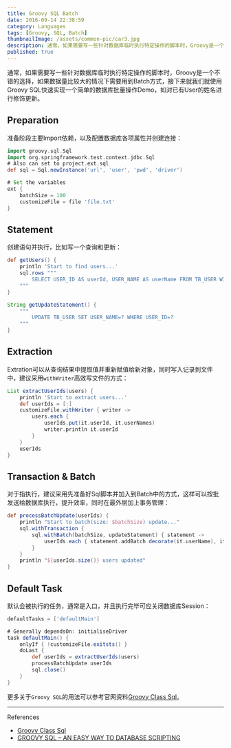 ```yaml
---
title: Groovy SQL Batch
date: 2016-09-14 22:38:59
category: Languages
tags: [Groovy, SQL, Batch]
thumbnailImage: /assets/common-pic/car3.jpg
description: 通常，如果需要写一些针对数据库临时执行特定操作的脚本时，Groovy是一个不错的选择，如果数据量比较大的情况下需要用到Batch方式，接下来将介绍使用Groovy SQL快速实现一个简单的数据库Batch操作Demo。
published: true
---
```


通常，如果需要写一些针对数据库临时执行特定操作的脚本时，Groovy是一个不错的选择，如果数据量比较大的情况下需要用到Batch方式，接下来就我们就使用Groovy SQL快速实现一个简单的数据库批量操作Demo，如对已有User的姓名进行修饰更新。

## Preparation
准备阶段主要Import依赖，以及配置数据库各项属性并创建连接：
``` gradle
import groovy.sql.Sql
import org.springframework.test.context.jdbc.Sql
# Also can set to project.ext.sql
def sql = Sql.newInstance('url', 'user', 'pwd', 'driver')

# Set the variables
ext {
    batchSize = 100
    customizeFile = file 'file.txt'
}
```

## Statement
创建语句并执行，比如写一个查询和更新：
``` groovy
def getUsers() {
    println 'Start to find users...'
    sql.rows """
        SELECT USER_ID AS userId, USER_NAME AS userName FROM TB_USER WITH UR
    """
}

String getUpdateStatement() {
    """
        UPDATE TB_USER SET USER_NAME=? WHERE USER_ID=?
    """
}
```

## Extraction
Extration可以从查询结果中提取值并重新赋值给新对象，同时写入记录到文件中，建议采用`withWriter`高效写文件的方式：
``` groovy
List extractUserIds(users) {
    println 'Start to extract users...'
    def userIds = [:]
    customizeFile.withWriter { writer ->
        users.each {
            userIds.put(it.userId, it.userNames)
            writer.println it.userId
        }
    }
    userIds
}
```

## Transaction & Batch
对于指执行，建议采用先准备好Sql脚本并加入到Batch中的方式，这样可以按批发送给数据库执行，提升效率，同时在最外层加上事务管理：
``` groovy
def processBatchUpdate(userIds) {
    println "Start to batch(size: $batchSize) update..."
    sql.withTransaction {
        sql.withBatch(batchSize, updateStatement) { statement ->
            userIds.each { statement.addBatch decorate(it.userName), it.userId }
        }
    }
    println "${userIds.size()} users updated"
}
```

## Default Task
默认会被执行的任务，通常是入口，并且执行完毕可应关闭数据库Session：
``` gradle
defaultTasks = ['defaultMain']

# Generally dependsOn: initialiseDriver
task defaultMain() {
    onlyIf { !customizeFile.exitsts() }
    doLast {
        def userIds = extractUserIds(users)
        processBatchUpdate userIds
        sql.close()
    }
}
```

更多关于`Groovy SQL`的用法可以参考官网资料[Groovy Class Sql](http://docs.groovy-lang.org/latest/html/api/groovy/sql/Sql.html)。

----
References
* [Groovy Class Sql](http://docs.groovy-lang.org/latest/html/api/groovy/sql/Sql.html)
* [GROOVY SQL – AN EASY WAY TO DATABASE SCRIPTING](http://www.schibsted.pl/blog/groovy-sql-an-easy-way-to-database-scripting/)